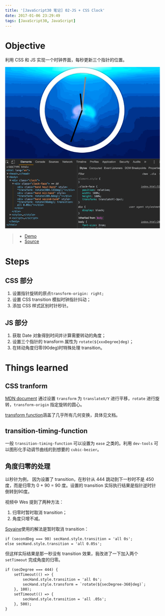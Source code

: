 ```yaml
---
title: '[JavaScript30 笔记] 02-JS + CSS Clock'
date: 2017-01-06 23:29:49
tags: [JavaScript30, JavaScript]
---
```


# Objective
利用 CSS 和 JS 实现一个时钟界面，每秒更新三个指针的位置。
<!-- more -->
![Demo](/2017/01/JavaScript30-笔记-02-JS-CSS-Clock/js30-02.gif)

> - [Demo](https://xg-wang.github.io/JavaScript30/02%20-%20JS%20+%20CSS%20Clock)
> - [Source](https://github.com/xg-wang/JavaScript30/blob/master/02%20-%20JS%20%2B%20CSS%20Clock/index.html)

# Steps
## CSS 部分
1. 设置指针旋转的原点`transform-origin: right;`
2. 设置 CSS transition 模拟时钟指针抖动；
3. 添加 CSS 样式区别时针秒针。

## JS 部分
1. 获取 Date 对象得到时间并计算需要转动的角度；
2. 设置三个指针的 transform 属性为 `rotate(${xxxDegree}deg)`；
3. 在转动角度归零(90deg)时特殊处理 transition。

# Things learned
## CSS tranform
[MDN document](https://developer.mozilla.org/en-US/docs/Web/CSS/transform)
通过设置 `transform` 为 `translateX/Y` 进行平移，`rotate` 进行旋转，`transform-origin` 指定旋转的圆心。

[transform function](https://developer.mozilla.org/en-US/docs/Web/CSS/transform-function)涵盖了几乎所有几何变换，具体见文档。

## transition-timing-function
一般 `transition-timing-function` 可以设置为 `ease` 之类的。利用 `dev-tools` 可以图形化手动调节曲线的到想要的 `cubic-bezier`。

## 角度归零的处理
以秒针为例，
因为设置了 transition，在秒针从 444 跳动到下一秒时不是 450 度，而是归零为 0 + 90 = 90 度。设置的 transition 实际执行结果是指针逆时针倒转到90度。

视频中 Wes 提到了两种方法：
1. 归零时暂时取消 transition；
2. 角度只增不减。

[Soyaine](https://github.com/soyaine/JavaScript30/tree/master/02%20-%20JS%20%2B%20CSS%20Clock)使用的解法是暂时取消 transition：
```
if (secondDeg === 90) secHand.style.transition = 'all 0s';
else secHand.style.transition = 'all 0.05s';
```

但这样实际结果是那一秒没有 transition 效果，我改进了一下加入两个 `setTimeout` 完成角度的归零。
```
if (secDegree === 444) {
    setTimeout(() => {
        secHand.style.transition = 'all 0s';
        secHand.style.transform = `rotate(${secDegree-360}deg)`;
    }, 100);
    setTimeout(() => {
        secHand.style.transition = 'all .05s';
    }, 500);
}
```


